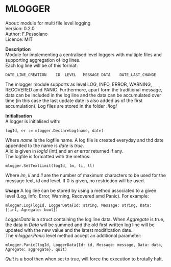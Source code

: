 # MLOGGER  
About:      module for multi file level logging  
Version:    0.2.0  
Author:     F.Pessolano  
Licence:    MIT  

**Description**  
Module for implementing a centralised level loggers with multiple files and supporting aggregation of log lines.  
Each log line will be of this format:  

    DATE_LINE_CREATION    ID  LEVEL   MESSAGE DATA    DATE_LAST_CHANGE

The mlogger module supports as level LOG, INFO, ERROR, WARNING, RECOVERED amd PANIC. Furthermore, apart form the traditional message, data can be included in the log line
and the data can be accumulated over time (in this case the last update date is also added as of the first accumulation). 
Log files are stored in the folder ./log/   

**Initialisation**  
A logger is initialised with:

    logId, er := mlogger.DeclareLog(name, date) 

Where _name_ is the logfile name. A log file is created everyday and thd date appended to the name is _date_ is _true_.  
A id is given in _logId_ (int) and an _er_ error returned if any.  
The logfile is formatted with the methos:  

    mlogger.SetTextLimit(logId, lm, li, ll)
    
Where _lm_, _li_ and _ll_ are the number of maximum characters to be used for the message text, id and level. If 0 is given, no restriction will be used.

**Usage**
A log line can be stored by using a method associated to a given level (Log, Info, Error, Warning, Recovered amd Panic). For example:  

    mlogger.Log(logId, LoggerData{Id: string, Message: string, Data: []int, Agregate: bool})  
    
_LoggerData_ is a struct containing the log line data.
When _Aggregate_ is true, the data in _Data_ will be summed and the old first written log line will be updated with the new value and the latest modification date.  
The _mlogger.Panic_ level method accept an additional parameter:

    mlogger.Panic(logId, LoggerData{Id: id, Message: message, Data: data, Agregate: aggregate}, quit)  

_Quit_ is a bool then when set to true, will force the execution to brutally halt.





